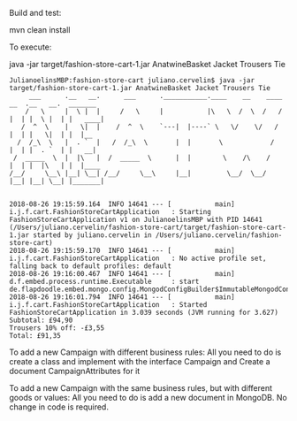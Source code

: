 
Build and test:

mvn clean install

To execute:

java -jar target/fashion-store-cart-1.jar AnatwineBasket Jacket Trousers Tie

``` jshelllanguage
JulianoelinsMBP:fashion-store-cart juliano.cervelin$ java -jar target/fashion-store-cart-1.jar AnatwineBasket Jacket Trousers Tie
     ___      .__   __.      ___      .___________.____    __    ____  __  .__   __.  _______
    /   \     |  \ |  |     /   \     |           |\   \  /  \  /   / |  | |  \ |  | |   ____|
   /  ^  \    |   \|  |    /  ^  \    `---|  |----` \   \/    \/   /  |  | |   \|  | |  |__
  /  /_\  \   |  . `  |   /  /_\  \       |  |       \            /   |  | |  . `  | |   __|
 /  _____  \  |  |\   |  /  _____  \      |  |        \    /\    /    |  | |  |\   | |  |____
/__/     \__\ |__| \__| /__/     \__\     |__|         \__/  \__/     |__| |__| \__| |_______|


2018-08-26 19:15:59.164  INFO 14641 --- [           main] i.j.f.cart.FashionStoreCartApplication   : Starting FashionStoreCartApplication v1 on JulianoelinsMBP with PID 14641 (/Users/juliano.cervelin/fashion-store-cart/target/fashion-store-cart-1.jar started by juliano.cervelin in /Users/juliano.cervelin/fashion-store-cart)
2018-08-26 19:15:59.170  INFO 14641 --- [           main] i.j.f.cart.FashionStoreCartApplication   : No active profile set, falling back to default profiles: default
2018-08-26 19:16:00.467  INFO 14641 --- [           main] d.f.embed.process.runtime.Executable     : start de.flapdoodle.embed.mongo.config.MongodConfigBuilder$ImmutableMongodConfig@25bbf683
2018-08-26 19:16:01.794  INFO 14641 --- [           main] i.j.f.cart.FashionStoreCartApplication   : Started FashionStoreCartApplication in 3.039 seconds (JVM running for 3.627)
Subtotal: £94,90
Trousers 10% off: -£3,55
Total: £91,35

```

To add a new Campaign with different business rules:
All you need to do is create a class and implement with the interface Campaign and Create a document CampaignAttributes for it

To add a new Campaign with the same business rules, but with different goods or values:
All you need to do is add a new document in MongoDB. No change in code is required.

